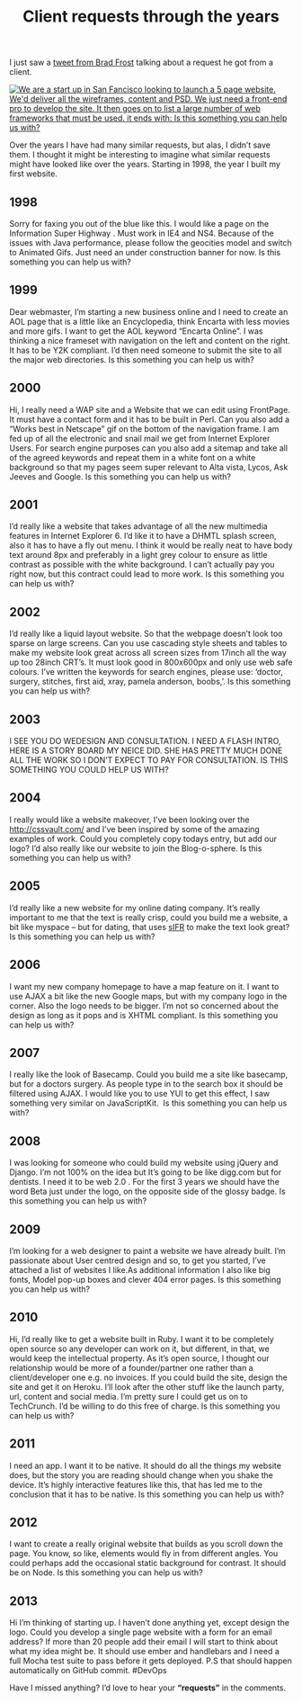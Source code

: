 ﻿---
title: 'Client requests through the years'
authors:
- thebeebs
intro: 'I just saw a talking about a request he got from a client.'
tags:
- web
---

I just saw a [tweet from Brad Frost](https://twitter.com/brad_frost/status/377397337548943361/photo/1) talking about a request he got from a client.

[![We are a start up in San Fancisco looking to launch a 5 page website. We'd deliver all the wireframes, content and PSD. We just need a front-end pro to develop the site. It then goes on to list a large number of web frameworks that must be used. it ends with: Is this something you can help us with?](http://www.ubelly.com/wp-content/uploads/2013/09/BTzI4PrIEAEV2D2.jpg "An email from Brad Frosts client")](https://twitter.com/brad_frost/status/377397337548943361/photo/1)

Over the years I have had many similar requests, but alas, I didn’t save them. I thought it might be interesting to imagine what similar requests might have looked like over the years. Starting in 1998, the year I built my first website.

## 1998

Sorry for faxing you out of the blue like this. I would like a page on the Information Super Highway . Must work in IE4 and NS4. Because of the issues with Java performance, please follow the geocities model and switch to Animated Gifs. Just need an under construction banner for now. Is this something you can help us with?

## 1999

Dear webmaster, I’m starting a new business online and I need to create an AOL page that is a little like an Encyclopedia, think Encarta with less movies and more gifs. I want to get the AOL keyword “Encarta Online”. I was thinking a nice frameset with navigation on the left and content on the right. It has to be Y2K compliant. I’d then need someone to submit the site to all the major web directories. Is this something you can help us with?

## 2000

Hi, I really need a WAP site and a Website that we can edit using FrontPage. It must have a contact form and it has to be built in Perl. Can you also add a “Works best in Netscape” gif on the bottom of the navigation frame. I am fed up of all the electronic and snail mail we get from Internet Explorer Users. For search engine purposes can you also add a sitemap and take all of the agreed keywords and repeat them in a white font on a white background so that my pages seem super relevant to Alta vista, Lycos, Ask Jeeves and Google. Is this something you can help us with?

## 2001

I’d really like a website that takes advantage of all the new multimedia features in Internet Explorer 6. I’d like it to have a DHMTL splash screen, also it has to have a fly out menu. I think it would be really neat to have body text around 8px and preferably in a light grey colour to ensure as little contrast as possible with the white background. I can’t actually pay you right now, but this contract could lead to more work. Is this something you can help us with?

## 2002

I’d really like a liquid layout website. So that the webpage doesn’t look too sparse on large screens. Can you use cascading style sheets and tables to make my website look great across all screen sizes from 17inch all the way up too 28inch CRT’s. It must look good in 800x600px and only use web safe colours. I’ve written the keywords for search engines, please use: ‘doctor, surgery, stitches, first aid, xray, pamela anderson, boobs,’. Is this something you can help us with?

## 2003

I SEE YOU DO WEDESIGN AND CONSULTATION. I NEED A FLASH INTRO, HERE IS A STORY BOARD MY NEICE DID. SHE HAS PRETTY MUCH DONE ALL THE WORK SO I DON’T EXPECT TO PAY FOR CONSULTATION. IS THIS SOMETHING YOU COULD HELP US WITH?

## 2004

I really would like a website makeover, I’ve been looking over the http://cssvault.com/ and I’ve been inspired by some of the amazing examples of work. Could you completely copy todays entry, but add our logo? I’d also really like our website to join the Blog-o-sphere. Is this something you can help us with?

## 2005

I’d really like a new website for my online dating company. It’s really important to me that the text is really crisp, could you build me a website, a bit like myspace – but for dating, that uses [sIFR](http://en.wikipedia.org/wiki/Scalable_Inman_Flash_Replacement) to make the text look great? Is this something you can help us with?

## 2006

I want my new company homepage to have a map feature on it. I want to use AJAX a bit like the new Google maps, but with my company logo in the corner. Also the logo needs to be bigger. I’m not so concerned about the design as long as it pops and is XHTML compliant. Is this something you can help us with?

## 2007

I really like the look of Basecamp. Could you build me a site like basecamp, but for a doctors surgery. As people type in to the search box it should be filtered using AJAX. I would like you to use YUI to get this effect, I saw something very similar on JavaScriptKit.&nbsp; Is this something you can help us with?

## 2008

I was looking for someone who could build my website using jQuery and Django. I’m not 100% on the idea but It’s going to be like digg.com but for dentists. I need it to be web 2.0 . For the first 3 years we should have the word Beta just under the logo, on the opposite side of the glossy badge. Is this something you can help us with?

## 2009

I’m looking for a web designer to paint a website we have already built. I’m passionate about User centred design and so, to get you started, I’ve attached a list of websites I like.As additional information I also like big fonts, Model pop-up boxes and clever 404 error pages. Is this something you can help us with?

## 2010

Hi, I’d really like to get a website built in Ruby. I want it to be completely open source so any developer can work on it, but different, in that, we would keep the intellectual property. As it’s open source, I thought our relationship would be more of a founder/partner one rather than a client/developer one e.g. no invoices. If you could build the site, design the site and get it on Heroku. I’ll look after the other stuff like the launch party, url, content and social media. I’m pretty sure I could get us on to TechCrunch. I’d be willing to do this free of charge. Is this something you can help us with?

## 2011

I need an app. I want it to be native. It should do all the things my website does, but the story you are reading should change when you shake the device. It’s highly interactive features like this, that has led me to the conclusion that it has to be native. Is this something you can help us with?

## 2012

I want to create a really original website that builds as you scroll down the page. You know, so like, elements would fly in from different angles. You could perhaps add the occasional static background for contrast. It should be on Node. Is this something you can help us with?

## 2013

Hi I’m thinking of starting up. I haven’t done anything yet, except design the logo. Could you develop a single page website with a form for an email address? If more than 20 people add their email I will start to think about what my idea might be. It should use ember and handlebars and I need a full Mocha test suite to pass before it gets deployed. P.S that should happen automatically on GitHub commit. #DevOps

Have I missed anything? I’d love to hear your **“requests”** in the comments.
